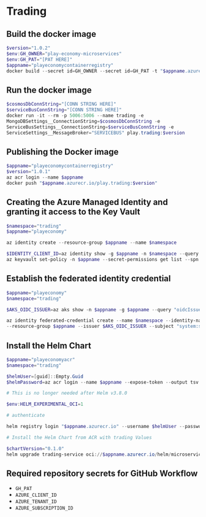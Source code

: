 # Trading


## Build the docker image

```powershell
$version="1.0.2"
$env:GH_OWNER="play-economy-microservices"
$env:GH_PAT="[PAT HERE]"
$appname="playeconomycontainerregistry"
docker build --secret id=GH_OWNER --secret id=GH_PAT -t "$appname.azurecr.io/play.trading:$version" .
```

## Run the docker image

```powershell
$cosmosDbConnString="[CONN STRING HERE]"
$serviceBusConnString="[CONN STRING HERE]"
docker run -it --rm -p 5006:5006 --name trading -e
MongoDBSettings__ConnectionString=$cosmosDbConnString -e
ServiceBusSettings__ConnectionString=$serviceBusConnString -e
ServiceSettings__MessageBroker="SERVICEBUS" play.trading:$version
```

## Publishing the Docker image

```powershell
$appname="playeconomycontainerregistry"
$version="1.0.1"
az acr login --name $appname
docker push "$appname.azurecr.io/play.trading:$version"
```

## Creating the Azure Managed Identity and granting it access to the Key Vault

```powershell
$namespace="trading"
$appname="playeconomy"

az identity create --resource-group $appname --name $namespace

$IDENTITY_CLIENT_ID=az identity show -g $appname -n $namespace --query clientId -otsv
az keyvault set-policy -n $appname --secret-permissions get list --spn $IDENTITY_CLIENT_ID
```

## Establish the federated identity credential

```powershell PowerShell
$appname="playeconomy"
$namespace="trading"

$AKS_OIDC_ISSUER=az aks show -n $appname -g $appname --query "oidcIssuerProfile.issuerUrl" -otsv

az identity federated-credential create --name $namespace --identity-name $namespace
--resource-group $appname --issuer $AKS_OIDC_ISSUER --subject "system:serviceaccount:${namespace}:${namespace}-serviceaccount"
```

## Install the Helm Chart

```powershell
$appname="playeconomyacr"
$namespace="trading"

$helmUser=[guid]::Empty.Guid
$helmPassword=az acr login --name $appname --expose-token --output tsv --query accessToken

# This is no longer needed after Helm v3.8.0

$env:HELM_EXPERIMENTAL_OCI=1

# authenticate

helm registry login "$appname.azurecr.io" --username $helmUser --password $helmPassword

# Install the Helm Chart from ACR with trading Values

$chartVersion="0.1.0"
helm upgrade trading-service oci://$appname.azurecr.io/helm/microservice --version $chartVersion -f ./helm/values.yaml -n $namespace --install
```

## Required repository secrets for GitHub Workflow

- `GH_PAT`
- `AZURE_CLIENT_ID`
- `AZURE_TENANT_ID`
- `AZURE_SUBSCRIPTION_ID`
